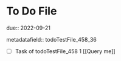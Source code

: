 # To Do File

due:: 2022-09-21

metadatafield:: todoTestFile_458_36

- [ ] Task of todoTestFile_458 1 [[Query me]]
